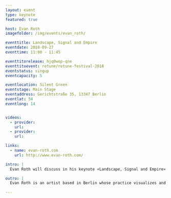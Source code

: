 ```yaml
---
layout: event
type: keynote
featured: true

host: Evan Roth
imagefolder: /img/events/evan_roth/

eventtitle: Landscape, Signal and Empire
eventdate: 2018-09-27
eventtime: 11:00 - 11:45

eventtitorelease: hjq0wop-qne
eventtitoevent: retune/retune-festival-2018
eventstatus: singup
eventcapacity: 5

eventlocation: Silent Green
eventstage: Main Stage
eventaddress: Gerichtstraße 35, 13347 Berlin
eventlat: 54
eventlong: 14


videos:
  - provider:
    url:
  - provider:
    url:

links:
  - name: evan-roth.com
    url: http://www.evan-roth.com/

intro: |
  Evan Roth will discuss in his keynote »Landscape, Signal and Empire« his experiences making art at fiber optic cable landing locations around the globe and his recently released project, Red Lines. The presentation will connect Romance period landscape painting, peer to peer networks, infrared photography, social media fatigue and British imperialism. 

outro: |
  Evan Roth is an artist based in Berlin whose practice visualizes and archives typically unseen aspects of rapidly changing communication technologies. Through a range of media from sculpture to websites, the work addresses the personal and cultural effects surrounding these changes and the role of individual agency within the media landscape. Roth’s work has been exhibited at the Tate, Whitechapel Gallery and he is the permanent collection of the Museum of Modern Art NYC.

---
```

